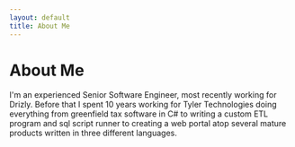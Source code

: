 ```yaml
---
layout: default
title: About Me
---
```


# About Me

I'm an experienced Senior Software Engineer, most recently working for Drizly. Before that I spent 10 years working for Tyler Technologies doing everything from greenfield tax software in C# to writing a custom ETL program and sql script runner to creating a web portal atop several mature products written in three different languages.
